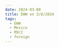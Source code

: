 ```yaml
---
date: 2024-03-08
title: EWW on 3/8/2024
tags: 
  - EWW
  - Mexico
  - MSCI
  - foreign
---
```

<div class="post">
<snapshot-grid 
    :reports="['2024/03/07/CTA/EWW', '2024/03/08/CTA/EWW', '2024/03/08/MTP/EWW']"
    chart="2024/03/08/Chart/EWW"
/>
<p>

</p>
<p>

</p>
</div>